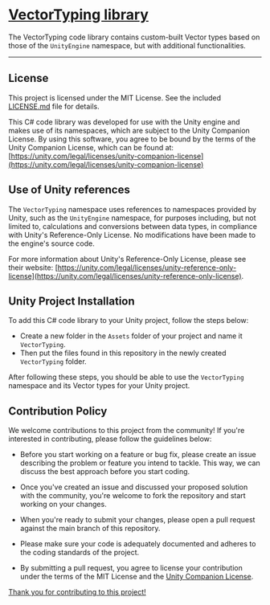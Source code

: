 # <ins>VectorTyping library</ins>
The VectorTyping code library contains custom-built Vector types based on those of the `UnityEngine` namespace, but with additional functionalities.

<hr>


## License

This project is licensed under the MIT License. See the included [LICENSE.md](LICENSE.md) file for details.

This C# code library was developed for use with the Unity engine and makes use of its namespaces, which are subject to the Unity Companion License. By using this software, you agree to be bound by the terms of the Unity Companion License, which can be found at: [https://unity.com/legal/licenses/unity-companion-license](https://unity.com/legal/licenses/unity-companion-license)


## Use of Unity references

The `VectorTyping` namespace uses references to namespaces provided by Unity, such as the `UnityEngine` namespace, for purposes including, but not limited to, calculations and conversions between data types, in compliance with Unity's Reference-Only License. No modifications have been made to the engine's source code.

For more information about Unity's Reference-Only License, please see their website: [https://unity.com/legal/licenses/unity-reference-only-license](https://unity.com/legal/licenses/unity-reference-only-license).


## Unity Project Installation

To add this C# code library to your Unity project, follow the steps below:
- Create a new folder in the `Assets` folder of your project and name it `VectorTyping`.
- Then put the files found in this repository in the newly created `VectorTyping` folder.

After following these steps, you should be able to use the `VectorTyping` namespace and its Vector types for your Unity project.


## Contribution Policy

We welcome contributions to this project from the community! If you're interested in contributing, please follow the guidelines below:

- Before you start working on a feature or bug fix, please create an issue describing the problem or feature you intend to tackle. This way, we can discuss the best approach before you start coding.

- Once you've created an issue and discussed your proposed solution with the community, you're welcome to fork the repository and start working on your changes.

- When you're ready to submit your changes, please open a pull request against the main branch of this repository.

- Please make sure your code is adequately documented and adheres to the coding standards of the project.

- By submitting a pull request, you agree to license your contribution under the terms of the MIT License and the [Unity Companion License](https://unity.com/legal/licenses/unity-companion-license).

<ins>Thank you for contributing to this project!</ins>
